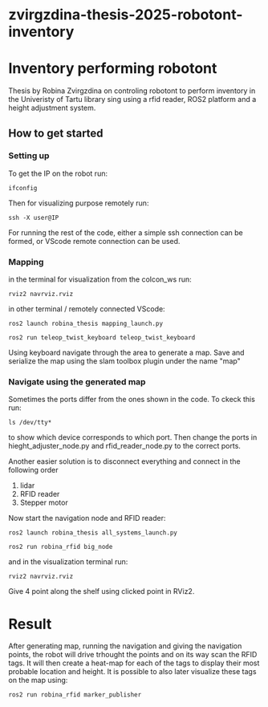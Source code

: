 # zvirgzdina-thesis-2025-robotont-inventory
# Inventory performing robotont 

Thesis by Robina Zvirgzdina on controling robotont to perform inventory in the Univeristy of Tartu library sing using a rfid reader, ROS2 platform and a height adjustment system. 
 
## How to get started

### Setting up

To get the IP on the robot run: 

```
ifconfig
```

Then for visualizing purpose remotely run:

```
ssh -X user@IP
```

For running the rest of the code, either a simple ssh connection can be formed, or VScode remote connection can be used.

### Mapping 

in the terminal for visualization from the colcon_ws run:

```
rviz2 navrviz.rviz
```

in other terminal / remotely connected VScode:
```
ros2 launch robina_thesis mapping_launch.py

ros2 run teleop_twist_keyboard teleop_twist_keyboard
```
Using keyboard navigate through the area to generate a map. Save and serialize the map using the slam toolbox plugin under the name "map"

### Navigate using the generated map

Sometimes the ports differ from the ones shown in the code. To ckeck this run: 
```
ls /dev/tty*
```
to show which device corresponds to which port. Then change the ports in hieght_adjuster_node.py and rfid_reader_node.py to the correct ports.


Another easier solution is to disconnect everything and connect in the following order
1. lidar
2. RFID reader
3. Stepper motor

Now start the navigation node and RFID reader:
```
ros2 launch robina_thesis all_systems_launch.py

ros2 run robina_rfid big_node
```

and in the visualization terminal run:
```
rviz2 navrviz.rviz
```

Give 4 point along the shelf using clicked point in RViz2.


# Result

After generating map, running the navigation and giving the navigation points, the robot will drive trhought the points and on its way scan the RFID tags. It will then create a heat-map for each of the tags to display their most probable location and height. It is possible to also later visualize these tags on the map using:

```
ros2 run robina_rfid marker_publisher
```
